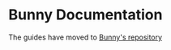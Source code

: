 # Bunny Documentation

The guides have moved to [Bunny's repository](https://github.com/ruby-amqp/bunny/tree/main/docs/guides)
